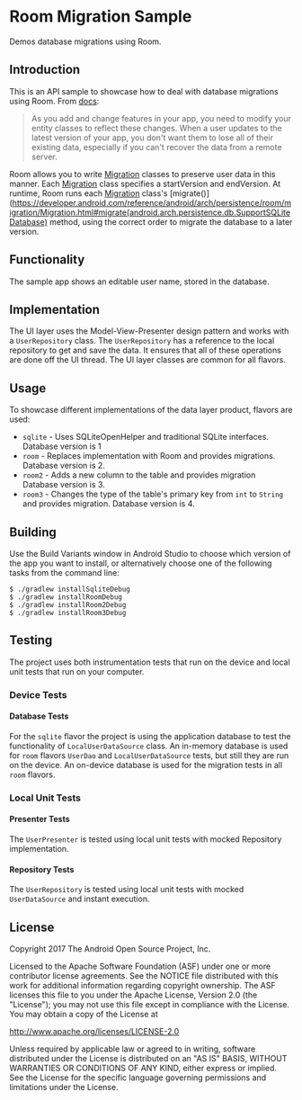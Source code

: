 # Room Migration Sample
Demos database migrations using Room.

## Introduction
This is an API sample to showcase how to deal with database migrations using Room. From
[docs](https://developer.android.com/topic/libraries/architecture/room.html#db-migration):

> As you add and change features in your app, you need to modify your entity classes to reflect these changes. When a
user updates to the latest version of your app, you don't want them to lose all of their existing data, especially if
you can't recover the data from a remote server.

Room allows you to write [Migration](https://developer.android.com/reference/android/arch/persistence/room/migration/Migration.html)
classes to preserve user data in this manner. Each [Migration](https://developer.android.com/reference/android/arch/persistence/room/migration/Migration.html)
class specifies a startVersion and endVersion. At runtime, Room runs each [Migration](https://developer.android.com/reference/android/arch/persistence/room/migration/Migration.html)
class's [migrate()](https://developer.android.com/reference/android/arch/persistence/room/migration/Migration.html#migrate(android.arch.persistence.db.SupportSQLiteDatabase)
method, using the correct order to migrate the database to a later version.

## Functionality
The sample app shows an editable user name, stored in the database.

## Implementation

The UI layer uses the Model-View-Presenter design pattern and works with a `UserRepository` class. The `UserRepository`  has a reference to the local repository to get and save the data. It ensures that all of these operations are done off the UI thread. The UI layer classes are common for all flavors.

## Usage
To showcase different implementations of the data layer product, flavors are used:

* `sqlite` - Uses SQLiteOpenHelper and traditional SQLite interfaces. Database version is 1
* `room` - Replaces implementation with Room and provides migrations. Database version is 2.
* `room2` - Adds a new column to the table and provides migration Database version is 3.
* `room3` - Changes the type of the table's primary key from `int` to `String` and provides migration. Database version is 4.

## Building

Use the Build Variants window in Android Studio to choose which version of the app you want to install, or alternatively choose one of the following tasks from the command line:

```
$ ./gradlew installSqliteDebug
$ ./gradlew installRoomDebug
$ ./gradlew installRoom2Debug
$ ./gradlew installRoom3Debug
```

## Testing

The project uses both instrumentation tests that run on the device and local unit tests that run on your computer.

### Device Tests

#### Database Tests

For the `sqlite` flavor the project is using the application database to test the functionality of `LocalUserDataSource` class.
An in-memory database is used for `room` flavors `UserDao` and `LocalUserDataSource` tests, but still they are run on the device.
An on-device database is used for the migration tests in all `room` flavors.

### Local Unit Tests

#### Presenter Tests

The `UserPresenter` is tested using local unit tests with mocked Repository implementation.

#### Repository Tests

The `UserRepository` is tested using local unit tests with mocked `UserDataSource` and instant execution.

License
--------

Copyright 2017 The Android Open Source Project, Inc.

Licensed to the Apache Software Foundation (ASF) under one or more contributor
license agreements.  See the NOTICE file distributed with this work for
additional information regarding copyright ownership.  The ASF licenses this
file to you under the Apache License, Version 2.0 (the "License"); you may not
use this file except in compliance with the License.  You may obtain a copy of
the License at

http://www.apache.org/licenses/LICENSE-2.0

Unless required by applicable law or agreed to in writing, software
distributed under the License is distributed on an "AS IS" BASIS, WITHOUT
WARRANTIES OR CONDITIONS OF ANY KIND, either express or implied.  See the
License for the specific language governing permissions and limitations under
the License.
